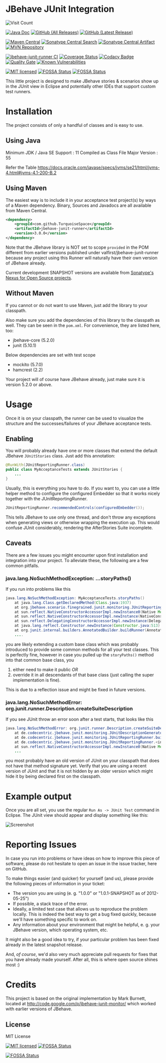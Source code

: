 JBehave JUnit Integration
=========================

![Visit Count](https://profile-counter.glitch.me/TurquoiseSpace_jbehave-junit-runner/count.svg)

[![Java Doc](https://javadoc.io/badge2/com.github.TurquoiseSpace/jbehave-junit-runner/javadoc.svg)](https://javadoc.io/doc/com.github.TurquoiseSpace/jbehave-junit-runner)
[![GitHub (All Releases)](https://img.shields.io/github/downloads/TurquoiseSpace/jbehave-junit-runner/total?color=blue)](https://repo1.maven.org/maven2/com/github/TurquoiseSpace/jbehave-junit-runner/)
[![GitHub (Latest Release)](https://img.shields.io/github/downloads/TurquoiseSpace/jbehave-junit-runner/3.0.0/total)](https://repo1.maven.org/maven2/com/github/TurquoiseSpace/jbehave-junit-runner/3.0.0/)

[![Maven Central](https://img.shields.io/maven-central/v/com.github.TurquoiseSpace/jbehave-junit-runner.svg?label=Maven%20Central)](https://repo1.maven.org/maven2/com/github/TurquoiseSpace/jbehave-junit-runner/)
[![Sonatype Central Search](https://img.shields.io/maven-central/v/com.github.TurquoiseSpace/jbehave-junit-runner.svg?label=Sonatype%20Central%20Search)](https://central.sonatype.com/search?q=jbehave-junit-runner&namespace=com.github.TurquoiseSpace)
[![Sonatype Central Artifact](https://img.shields.io/maven-central/v/com.github.TurquoiseSpace/jbehave-junit-runner.svg?label=Sonatype%20Central%20Artifact)](https://central.sonatype.com/artifact/com.github.TurquoiseSpace/jbehave-junit-runner)
[![MVN Repository](https://img.shields.io/maven-central/v/com.github.TurquoiseSpace/jbehave-junit-runner.svg?label=MVN%20Repository)]([https://repo1.maven.org/maven2/com/github/TurquoiseSpace/jbehave-junit-runner/](https://mvnrepository.com/artifact/com.github.TurquoiseSpace/jbehave-junit-runner))

[![jbehave-junit-runner CI](https://github.com/TurquoiseSpace/jbehave-junit-runner/actions/workflows/ci.yml/badge.svg)](https://github.com/TurquoiseSpace/jbehave-junit-runner/actions/workflows/ci.yml)
[![Coverage Status](https://coveralls.io/repos/github/TurquoiseSpace/jbehave-junit-runner/badge.svg?branch=master)](https://coveralls.io/github/TurquoiseSpace/jbehave-junit-runner?branch=master)
[![Codacy Badge](https://app.codacy.com/project/badge/Grade/d81f58136aa245668240b7d851a54d50)](https://www.codacy.com/gh/TurquoiseSpace/jbehave-junit-runner/dashboard?utm_source=github.com&amp;utm_medium=referral&amp;utm_content=TurquoiseSpace/jbehave-junit-runner&amp;utm_campaign=Badge_Grade)
[![Quality Gate](https://sonarcloud.io/api/project_badges/measure?project=TurquoiseSpace_jbehave-junit-runner&metric=alert_status)](https://sonarcloud.io/summary/new_code?id=TurquoiseSpace_jbehave-junit-runner)
[![Known Vulnerabilities](https://snyk.io/test/github/TurquoiseSpace/jbehave-junit-runner/badge.svg?targetFile=pom.xml)](https://snyk.io/test/github/TurquoiseSpace/jbehave-junit-runner?targetFile=pom.xml)

[![MIT licensed](https://img.shields.io/badge/license-MIT-blue.svg)](https://raw.githubusercontent.com/TurquoiseSpace/jbehave-junit-runner/master/LICENSE)
[![FOSSA Status](https://app.fossa.com/api/projects/git%2Bgithub.com%2FTurquoiseSpace%2Fjbehave-junit-runner.svg?type=shield&issueType=license)](https://app.fossa.com/projects/git%2Bgithub.com%2FTurquoiseSpace%2Fjbehave-junit-runner?ref=badge_shield&issueType=license)
[![FOSSA Status](https://app.fossa.com/api/projects/git%2Bgithub.com%2FTurquoiseSpace%2Fjbehave-junit-runner.svg?type=small)](https://app.fossa.com/projects/git%2Bgithub.com%2FTurquoiseSpace%2Fjbehave-junit-runner?ref=badge_small)


This little project is designed to make JBehave
stories & scenarios show up in the JUnit view
in Eclipse and potentially other IDEs that support
custom test runners.

Installation
==========================
The project consists of only a handful of classes
and is easy to use.


Using Java
-------------------
Minimum JDK / Java SE Support : 11
Compiled as Class File Major Version : 55

Refer the Table
https://docs.oracle.com/javase/specs/jvms/se21/html/jvms-4.html#jvms-4.1-200-B.2


Using Maven
-------------------
The easiest way is to include
it in your acceptance test project(s) by ways of
a Maven dependency. Binary, Sources and Javadocs are
all available from Maven Central.

```xml
<dependency>
    <groupId>com.github.TurquoiseSpace</groupId>
    <artifactId>jbehave-junit-runner</artifactId>
    <version>3.0.0</version>
</dependency>
```

Note that the JBehave library is NOT set to scope `provided` in the POM
different from earlier versions published under valfirst/jbehave-junit-runner
because any project using this Runner will naturally have their own version of JBehave already.

Current development SNAPSHOT versions are available from
[Sonatype's Nexus for Open Source projects](https://oss.sonatype.org/content/repositories/snapshots/com/github/TurquoiseSpace/jbehave-junit-runner/).

Without Maven
---------------------
If you cannot or do not want to use Maven, just
add the library to your classpath.

Also make sure you add the dependencies of this library to the classpath as well. They can be
seen in the `pom.xml`. For convenience, they are listed here, too:

  * jbehave-core (5.2.0)
  * junit (5.10.1)

Below dependencies are set with test scope

  * mockito (5.7.0)
  * hamcrest (2.2)

Your project will of course have JBehave already, just make sure it is version 5.2.0 or above.


Usage
====================================
Once it is on your classpath, the runner can be used
to visualize the structure and the successes/failures
of your JBehave acceptance tests.

Enabling
-------------------------------
You will probably already have one or more classes
that extend the default JBehave `JUnitStories` class.
Just add this annotation:

```java
@RunWith(JUnitReportingRunner.class)
public class MyAcceptanceTests extends JUnitStories {
    ...
}
```

Usually, this is everything you have to do. If you want to,
you can use a little helper method to configure the configured
Embedder so that it works nicely together with the JUnitReportingRunner.

```java
JUnitReportingRunner.recommendedControls(configuredEmbedder());
```

This tells JBehave to use only one thread, and don't throw any exceptions
when generating views or otherwise wrapping the execution up. This would
confuse JUnit considerably, rendering the AfterStories Suite incomplete.

Caveats
----------------------------
There are a few issues you might encounter upon first installation and
integration into your project. To alleviate these, the following are a
few common pitfalls.

### java.lang.NoSuchMethodException: ...storyPaths()

If you run into problems like this

```java
java.lang.NoSuchMethodException: MyAcceptanceTests.storyPaths()
    at java.lang.Class.getDeclaredMethod(Class.java:1937)
    at org.jbehave.scenario.finegrained.junit.monitoring.JUnitReportingRunner.<init>(JUnitReportingRunner.java:33)
    at sun.reflect.NativeConstructorAccessorImpl.newInstance0(Native Method)
    at sun.reflect.NativeConstructorAccessorImpl.newInstance(NativeConstructorAccessorImpl.java:39)
    at sun.reflect.DelegatingConstructorAccessorImpl.newInstance(DelegatingConstructorAccessorImpl.java:27)
    at java.lang.reflect.Constructor.newInstance(Constructor.java:513)
    at org.junit.internal.builders.AnnotatedBuilder.buildRunner(AnnotatedBuilder.java:31)
    ....
```

you are likely extending a custom base class which
was probably introduced to provide some common methods
for all  your test classes. This is perfectly fine,
however in case you pulled up the `storyPaths()` method
into that common base class, you

  1. either need to make it public _OR_
  1. override it in all descendants of that base class
     (just calling the super implementation is fine).

This is due to a reflection issue and might be fixed in
future versions.


### java.lang.NoSuchMethodError: org.junit.runner.Description.createSuiteDescription

If you see JUnit throw an error soon after a test starts, that looks like this

```java
java.lang.NoSuchMethodError: org.junit.runner.Description.createSuiteDescription(Ljava/lang/String;[Ljava/lang/annotation/Annotation;)Lorg/junit/runner/Description;
    at de.codecentric.jbehave.junit.monitoring.JUnitDescriptionGenerator.createDescriptionFrom(JUnitDescriptionGenerator.java:43)
    at de.codecentric.jbehave.junit.monitoring.JUnitReportingRunner.buildDescriptionFromStories(JUnitReportingRunner.java:152)
    at de.codecentric.jbehave.junit.monitoring.JUnitReportingRunner.<init>(JUnitReportingRunner.java:73)
    at sun.reflect.NativeConstructorAccessorImpl.newInstance0(Native Method)
    ...
```

you most probably have an old version of JUnit on your classpath that does not have
that method signature yet. Verify that you are using a recent version of
JUnit and that it is not hidden by an older version which might hide it by being
declared first on the classpath.

Example output
=================================
Once you are all set, you use the regular `Run As -> JUnit Test`
command in Eclipse. The JUnit view should appear and display something
like this:

![Screenshot](https://raw.githubusercontent.com/codecentric/jbehave-junit-runner/master/doc/img/JBehaveJUnitScreenshot.png)


Reporting Issues
=================================
In case you run into problems or have ideas on how to improve this
piece of software, please do not hesitate to open an issue in the
issue tracker, here on GitHub.

To make things easier (and quicker) for yourself (and us), please
provide the following pieces of information in your ticket:

  * The version you are using (e. g. "1.0.0" or "1.0.1-SNAPSHOT as of 2012-05-25")
  * If possible, a stack trace of the error.
  * Ideally, a limited test case that allows us to reproduce the
    problem locally. This is indeed the best way to get a bug fixed
    quickly, because we'll have something specific to work on.
  * Any information about your environment that might be helpful, e. g.
    your JBehave version, which operating system, etc.

It might also be a good idea to try, if your particular problem has
been fixed already in the latest snapshot release.

And, *of course*, we'd also very much appreciate pull requests for fixes
that you have already made yourself. After all, this is where open source
shines most :)

Credits
=================================
This project is based on the original implementation by Mark Burnett, located at http://code.google.com/p/jbehave-junit-monitor/ which worked with earlier versions of JBehave.


## License

MIT License

[![MIT licensed](https://img.shields.io/badge/license-MIT-blue.svg)](https://raw.githubusercontent.com/TurquoiseSpace/jbehave-junit-runner/master/LICENSE)
[![FOSSA Status](https://app.fossa.io/api/projects/git%2Bgithub.com%2FTurquoiseSpace%2Fjbehave-junit-runner.svg?type=shield)](https://app.fossa.io/projects/git%2Bgithub.com%2FTurquoiseSpace%2Fjbehave-junit-runner?ref=badge_shield)

[![FOSSA Status](https://app.fossa.com/api/projects/git%2Bgithub.com%2FTurquoiseSpace%2Fjbehave-junit-runner.svg?type=large&issueType=license)](https://app.fossa.com/projects/git%2Bgithub.com%2FTurquoiseSpace%2Fjbehave-junit-runner?ref=badge_large&issueType=license)
